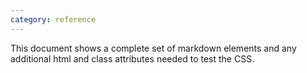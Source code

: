```yaml
---
category: reference
---
```


This document shows a complete set of markdown elements and any additional html and class attributes needed to test the CSS.

